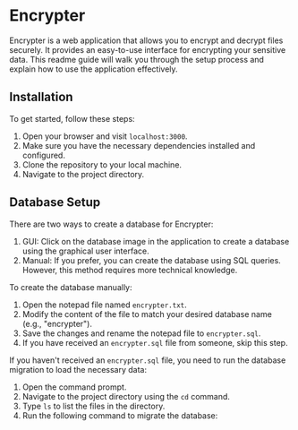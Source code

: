 # Encrypter

Encrypter is a web application that allows you to encrypt and decrypt files securely. It provides an easy-to-use interface for encrypting your sensitive data. This readme guide will walk you through the setup process and explain how to use the application effectively.

## Installation

To get started, follow these steps:

1. Open your browser and visit `localhost:3000`.
2. Make sure you have the necessary dependencies installed and configured.
3. Clone the repository to your local machine.
4. Navigate to the project directory.

## Database Setup

There are two ways to create a database for Encrypter:

1. GUI: Click on the database image in the application to create a database using the graphical user interface.
2. Manual: If you prefer, you can create the database using SQL queries. However, this method requires more technical knowledge.

To create the database manually:

1. Open the notepad file named `encrypter.txt`.
2. Modify the content of the file to match your desired database name (e.g., "encrypter").
3. Save the changes and rename the notepad file to `encrypter.sql`.
4. If you have received an `encrypter.sql` file from someone, skip this step.

If you haven't received an `encrypter.sql` file, you need to run the database migration to load the necessary data:

1. Open the command prompt.
2. Navigate to the project directory using the `cd` command.
3. Type `ls` to list the files in the directory.
4. Run the following command to migrate the database:
